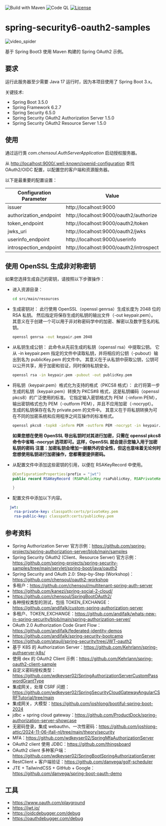 ![Build with Maven](https://github.com/chensoul/spring-security6-oauth2-samples/actions/workflows/build.yml/badge.svg)
![Code QL](https://github.com/chensoul/spring-security6-oauth2-samples/actions/workflows/codeql.yml/badge.svg)
[![License](https://img.shields.io/badge/License-Apache%20License%202.0-brightgreen.svg)][1]

# spring-security6-oauth2-samples

![video_spider](https://socialify.git.ci/chensoul/spring-security6-oauth2-samples/image?forks=1&issues=1&language=1&name=1&owner=1&stargazers=1&theme=Light)

基于 Spring Boot3 使用 Maven 构建的 Spring OAuth2 示例。

## 要求

运行此服务器至少需要 Java 17 运行时，因为本项目使用了 Spring Boot 3.x。

关键技术:

- Spring Boot 3.5.0
- Spring Framework 6.2.7
- Spring Security 6.5.0
- Spring Security OAuth2 Authorization Server 1.5.0
- Spring Security OAuth2 Resource Server 1.5.0

## 使用

通过运行类 _com.chensoul.AuthServerApplication_ 启动授权服务器。

从 [http://localhost:9000/.well-known/openid-configuration](http://localhost:9000/.well-known/openid-configuration) 查找
OAuth2/OIDC 配置，以配置您的客户端和资源服务器。

以下是最重要的配置设置：

| Configuration Parameter | Value                                   | 
|-------------------------|-----------------------------------------|
| issuer                  | http://localhost:9000                   |
| authorization_endpoint  | http://localhost:9000/oauth2/authorize  |
| token_endpoint          | http://localhost:9000/oauth2/token      |
| jwks_uri                | http://localhost:9000/oauth2/jwks       |
| userinfo_endpoint       | http://localhost:9000/userinfo          |
| introspection_endpoint  | http://localhost:9000/oauth2/introspect |

## 使用 OpenSSL 生成非对称密钥

如果您选择生成自己的密钥，请按照以下步骤操作：

- 进入资源目录：
  ```bash
  cd src/main/resources
  ```

- 生成密钥对：
  此行使用 OpenSSL（openssl genrsa）生成长度为 2048 位的 RSA 私钥。
  然后指定将保存生成的私钥的输出文件（-out keypair.pem）。
  其意义在于创建一个可以用于非对称密码学中的加密、解密以及数字签名的私钥。
   ```bash
   openssl genrsa -out keypair.pem 2048   
   ```
- 从私钥生成公钥：
  此命令从先前生成的私钥（openssl rsa）中提取公钥。
  它从 -in keypair.pem 指定的文件中读取私钥，并将相应的公钥（-pubout）输出到名为 publicKey.pem 的文件中。
  其意义在于从私钥中获取公钥，公钥可以公开共享，用于加密和验证，同时保持私钥安全。
   ```bash
  openssl rsa -in keypair.pem -pubout -out publicKey.pem
   ```
- 将私钥（keypair.pem）格式化为支持的格式（PKCS8 格式）：
  此行将第一步生成的私钥（keypair.pem）转换为 PKCS#8 格式，这是私钥编码（openssl pkcs8）的广泛使用的标准。
  它指定输入密钥格式为 PEM（-inform PEM），输出密钥格式也为 PEM（-outform PEM），并且不应用加密（-nocrypt）。
  生成的私钥保存在名为 private.pem 的文件中。
  其意义在于将私钥转换为可在不同的加密系统和应用程序之间互操作的标准格式。
   ```bash
   openssl pkcs8 -topk8 -inform PEM -outform PEM -nocrypt -in keypair.pem -out privateKey.pem
   ```
  **如果您想在使用 OpenSSL 导出私钥时对其进行加密，只需在 openssl pkcs8 命令中省略 -nocrypt 选项即可。这样，OpenSSL
  就会提示您输入用于加密私钥的密码**
  **注意：加密私钥会增加一层额外的安全性，但这也意味着无论何时您想使用私钥进行加密操作，您都需要提供密码。**

- 从配置文件中添加这些密钥的引用，以便在 RSAKeyRecord 中使用。
  ```java
  @ConfigurationProperties(prefix = "jwt")
  public record RSAKeyRecord (RSAPublicKey rsaPublicKey, RSAPrivateKey rsaPrivateKey){
  
  }
  ```
- 配置文件中添加以下内容。

```yaml
  jwt:
    rsa-private-key: classpath:certs/privateKey.pem
    rsa-public-key: classpath:certs/publicKey.pem
```

## 参考资料

- Spring Authorization Server 官方示例：https://github.com/spring-projects/spring-authorization-server/blob/main/samples
- Spring Security OAuth2 (Client、Resource Server)
  官方示例：https://github.com/spring-projects/spring-security-samples/tree/main/servlet/spring-boot/java/oauth2
- Spring Security and OAuth 2.0: Step-by-Step (Workshop)：https://github.com/chensoul/oauth2-workshop
- 多租户：https://github.com/chensoul/multitenant-spring-auth-server
- https://github.com/kanezi/spring-social-2-cloud/
- https://github.com/chensoul/SpringBootOAuth2/
- 各种授权类型的测试，包括 TOKEN_EXCHANGE：https://github.com/andifalk/custom-spring-authorization-server
- 多租户、TOKEN_EXCHANGE：https://github.com/andifalk/whats-new-in-spring-security/blob/main/spring-authorization-server/
- OAuth 2.0 Authorization Code Grant Flow：https://github.com/andifalk/federated-identity-demos
- https://github.com/andifalk/spring-security-bootcamp
- https://github.com/atquil/spring-security/tree/JWT-oauth2
- 基于 K8S 的 Authorization Server：https://github.com/Kehrlann/spring-authserver-k8s/
- 使用 dex 的 OAuth2 Client 示例：https://github.com/Kehrlann/spring-oauth2-client-sample
- 自定义密码授权类型：https://github.com/wdkeyser02/SpringAuthorizationServerCustomPasswordGrantType
- 集成网关，处理 CSRF 问题：https://github.com/wdkeyser02/SpringSecurityCloudGatewayAngularCSRFTutorial/tree/main
- 集成网关，大模型：https://github.com/joshlong/bootiful-spring-boot-2024
- jdbc + spring cloud gateway：https://github.com/ProductDock/spring-authorization-server-showcase
- 无密码登录，集成 webauthn、一次性密码：https://github.com/joshlong-attic/2024-11-06-jfall-nl/tree/main/theory/security
- MFA：https://github.com/wdkeyser02/SpringMfaAuthorizationServer
- OAuth2 client 使用 JDBC：https://github.com/thingsboard
- OAuth2 client 多种客户端：https://github.com/wdkeyser02/SpringBootSpringAuthorizationServer
- RestClient + 客户端验证：https://github.com/danvega/golf-scheduler
- JTE + TailwindCSS + GitHub + Google：https://github.com/danvega/spring-boot-oauth-demo

## 工具

- https://www.oauth.com/playground
- https://jwt.io/
- https://oidcdebugger.com/debug
- https://oauthdebugger.com/debug

[1]:http://www.apache.org/licenses/LICENSE-2.0.txt